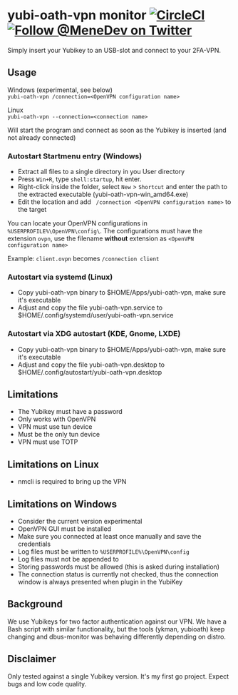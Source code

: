 # yubi-oath-vpn monitor [![CircleCI](https://circleci.com/gh/MeneDev/yubi-oath-vpn.svg?style=svg)](https://circleci.com/gh/MeneDev/yubi-oath-vpn) [![Follow @MeneDev on Twitter](https://img.shields.io/twitter/follow/MeneDev.svg?style=social&label=%40MeneDev)](https://twitter.com/MeneDev)

Simply insert your Yubikey to an USB-slot and connect to your 2FA-VPN. 

## Usage
Windows (experimental, see below)  
`yubi-oath-vpn /connection=<OpenVPN configuration name>`

Linux  
`yubi-oath-vpn --connection=<connection name>`

Will start the program and connect as soon as the Yubikey is inserted (and not already connected)

### Autostart Startmenu entry (Windows)

* Extract all files to a single directory in you User directory
* Press `Win+R`, type `shell:startup`, hit enter.
* Right-click inside the folder, select `New` \> `Shortcut` and enter the path to the extracted executable (yubi-oath-vpn-win_amd64.exe)
* Edit the location and add ` /connection <OpenVPN configuration name>` to the target

You can locate your OpenVPN configurations in `%USERPROFILE%\OpenVPN\config\`.
The configurations must have the extension `ovpn`, use the filename **without** extension as `<OpenVPN configuration name>`

Example:
`client.ovpn` becomes `/connection client`

### Autostart via systemd (Linux)

* Copy yubi-oath-vpn binary to $HOME/Apps/yubi-oath-vpn, make sure it's executable
* Adjust and copy the file yubi-oath-vpn.service to $HOME/.config/systemd/user/yubi-oath-vpn.service

### Autostart via XDG autostart (KDE, Gnome, LXDE)

* Copy yubi-oath-vpn binary to $HOME/Apps/yubi-oath-vpn, make sure it's executable
* Adjust and copy the file yubi-oath-vpn.desktop to $HOME/.config/autostart/yubi-oath-vpn.desktop

## Limitations
 * The Yubikey must have a password
 * Only works with OpenVPN
 * VPN must use tun device
 * Must be the only tun device
 * VPN must use TOTP

## Limitations on Linux
 * nmcli is required to bring up the VPN

## Limitations on Windows
 * Consider the current version experimental
 * OpenVPN GUI must be installed
 * Make sure you connected at least once manually and save the credentials
 * Log files must be written to `%USERPROFILE%\OpenVPN\config`
 * Log files must not be appended to
 * Storing passwords must be allowed (this is asked during installation)
 * The connection status is currently not checked, thus the connection window is always presented when plugin in the YubiKey

## Background
We use Yubikeys for two factor authentication against our VPN.
We have a Bash script with similar functionality, but the tools (ykman, yubioath) keep changing and dbus-monitor was behaving differently depending on distro.

## Disclaimer
Only tested against a single Yubikey version.
It's my first go project. Expect bugs and low code quality.
